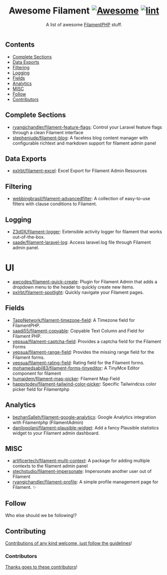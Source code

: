 <div align="center">

<!-- title -->

<!--lint ignore no-dead-urls-->

# Awesome Filament [![Awesome](https://awesome.re/badge.svg)](https://awesome.re) [![lint](https://github.com/spekulatius/awesome-filament/actions/workflows/lint.yaml/badge.svg)](https://github.com/spekulatius/awesome-filament/actions/workflows/lint.yaml)

<!-- subtitle -->

A list of awesome [FilamentPHP](https://github.com/filamentphp/filament) stuff.

<!-- image -->

<a href="" target="_blank" rel="noopener noreferrer">
  <img src="" />
</a>

<!-- description -->

</div>

<!-- TOC -->

## Contents

- [Complete Sections](#complete-sections)
- [Data Exports](#data-exports)
- [Filtering](#filtering)
- [Logging](#logging)
- [Fields](#fields)
- [Analytics](#analytics)
- [MISC](#misc)
- [Follow](#follow)
- [Contributors](#contributors)

<!-- CONTENT -->

## Complete Sections

 - [ryangjchandler/filament-feature-flags](https://github.com/ryangjchandler/filament-feature-flags): Control your Laravel feature flags through a clean Filament interface
 - [stephenjude/filament-blog](https://github.com/stephenjude/filament-blog): A faceless blog content manager with configurable richtext and markdown support for filament admin panel

## Data Exports

 - [pxlrbt/filament-excel](https://github.com/pxlrbt/filament-excel): Excel Export for Filament Admin Resources

## Filtering

 - [webbingbrasil/filament-advancedfilter](https://github.com/webbingbrasil/filament-advancedfilter): A collection of easy-to-use filters with clause conditions to Filament.

## Logging

 - [Z3d0X/filament-logger](https://github.com/Z3d0X/filament-logger): Extensible activity logger for filament that works out-of-the-box.
 - [saade/filament-laravel-log](https://github.com/saade/filament-laravel-log): Access laravel.log file through Filament admin panel.

# UI

 - [awcodes/filament-quick-create](https://github.com/awcodes/filament-quick-create): Plugin for Filament Admin that adds a dropdown menu to the header to quickly create new items.
 - [pxlrbt/filament-spotlight](https://github.com/pxlrbt/filament-spotlight): Quickly navigate your Filament pages.

## Fields

 - [TappNetwork/filament-timezone-field](https://github.com/TappNetwork/filament-timezone-field): A Timezone field for FilamentPHP.
 - [saadj55/filament-copyable](https://github.com/saadj55/filament-copyable): Copyable Text Column and Field for Filament PHP.
 - [yepsua/filament-captcha-field](https://github.com/yepsua/filament-captcha-field): Provides a captcha field for the Filament Forms
 - [yepsua/filament-range-field](https://github.com/yepsua/filament-range-field): Provides the missing range field for the Filament forms.
 - [yepsua/filament-rating-field](https://github.com/yepsua/filament-rating-field): Rating field for the Filament forms.
 - [mohamedsabil83/filament-forms-tinyeditor](https://github.com/mohamedsabil83/filament-forms-tinyeditor): A TinyMce Editor component for filament
 - [humaidem/filament-map-picker](https://github.com/humaidem/filament-map-picker): Filament Map Field
 - [happytodev/filament-tailwind-color-picker](https://github.com/happytodev/filament-tailwind-color-picker): Specific Tailwindcss color picker field for Filamentphp

## Analytics

 - [bezhanSalleh/filament-google-analytics](https://github.com/bezhanSalleh/filament-google-analytics): Google Analytics integration with Filamentphp (FilamentAdmin)
 - [danilopolani/filament-plausible-widget](https://github.com/danilopolani/filament-plausible-widget): Add a fancy Plausible statistics widget to your Filament admin dashboard.

## MISC

 - [artificertech/filament-multi-context](https://github.com/artificertech/filament-multi-context): A package for adding multiple contexts to the filament admin panel
 - [stechstudio/filament-impersonate](https://github.com/stechstudio/filament-impersonate): Impersonate another user out of Filament
 - [ryangjchandler/filament-profile](https://github.com/ryangjchandler/filament-profile): A simple profile management page for Filament. ✨

<!-- END CONTENT -->

## Follow

<!-- list people worth following on social sites (Twitter, LinkedIn, GitHub, YouTube etc.) -->

Who else should we be following!?

## Contributing

[Contributions of any kind welcome, just follow the guidelines](contributing.md)!

### Contributors

[Thanks goes to these contributors](https://github.com/spekulatius/awesome-filament/graphs/contributors)!
